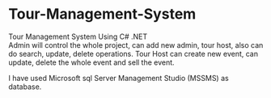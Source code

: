 # Tour-Management-System

Tour Management System Using C# .NET  
Admin will control the whole project, can add new admin, tour host, also can do search, update, delete operations. 
Tour Host can create new event, can update, delete the whole event and sell the event.  

I have used Microsoft sql Server Management Studio (MSSMS) as database.

